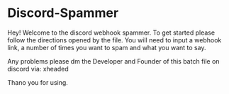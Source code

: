 # Discord-Spammer

Hey! Welcome to the discord webhook spammer. To get started please follow the directions opened by the file. You will need to input a webhook link, a number of times you want to spam and what you want to say. 


Any problems please dm the Developer and Founder of this batch file on discord via: xheaded

Thano you for using.
